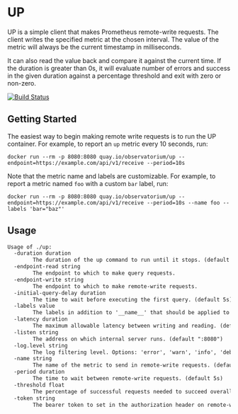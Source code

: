 # UP

UP is a simple client that makes Prometheus remote-write requests.
The client writes the specified metric at the chosen interval.
The value of the metric will always be the current timestamp in milliseconds.

It can also read the value back and compare it against the current time.
If the duration is greater than 0s, it will evaluate number of errors and success
in the given duration against a percentage threshold and exit with zero or non-zero.

[![Build Status](https://cloud.drone.io/api/badges/observatorium/up/status.svg)](https://cloud.drone.io/observatorium/up)

## Getting Started

The easiest way to begin making remote write requests is to run the UP container.
For example, to report an `up` metric every 10 seconds, run:

```shell
docker run --rm -p 8080:8080 quay.io/observatorium/up --endpoint=https://example.com/api/v1/receive --period=10s
```

Note that the metric name and labels are customizable.
For example, to report a metric named `foo` with a custom `bar` label, run:

```shell
docker run --rm -p 8080:8080 quay.io/observatorium/up --endpoint=https://example.com/api/v1/receive --period=10s --name foo --labels 'bar="baz"'
```

## Usage

[embedmd]:# (tmp/help.txt)
```txt
Usage of ./up:
  -duration duration
    	The duration of the up command to run until it stops. (default 5m0s)
  -endpoint-read string
    	The endpoint to which to make query requests.
  -endpoint-write string
    	The endpoint to which to make remote-write requests.
  -initial-query-delay duration
    	The time to wait before executing the first query. (default 5s)
  -labels value
    	The labels in addition to '__name__' that should be applied to remote-write requests.
  -latency duration
    	The maximum allowable latency between writing and reading. (default 15s)
  -listen string
    	The address on which internal server runs. (default ":8080")
  -log.level string
    	The log filtering level. Options: 'error', 'warn', 'info', 'debug'. (default "info")
  -name string
    	The name of the metric to send in remote-write requests. (default "up")
  -period duration
    	The time to wait between remote-write requests. (default 5s)
  -threshold float
    	The percentage of successful requests needed to succeed overall. 0 - 1. (default 0.9)
  -token string
    	The bearer token to set in the authorization header on remote-write requests.
```
